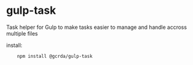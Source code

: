 # gulp-task

Task helper for Gulp to make tasks easier to manage and handle accross multiple files

install:

```
    npm install @gcrda/gulp-task
```
